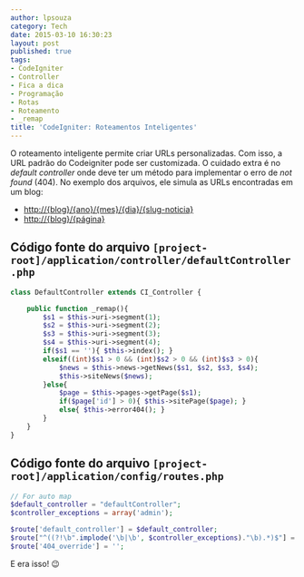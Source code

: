 ```yaml
---
author: lpsouza
category: Tech
date: 2015-03-10 16:30:23
layout: post
published: true
tags:
- CodeIgniter
- Controller
- Fica a dica
- Programação
- Rotas
- Roteamento
- _remap
title: 'CodeIgniter: Roteamentos Inteligentes'
---
```


O roteamento inteligente permite criar URLs personalizadas. Com isso, a URL padrão do Codeigniter pode ser customizada. O cuidado extra é no _default controller_ onde deve ter um método para implementar o erro de _not found_ (404). No exemplo dos arquivos, ele simula as URLs encontradas em um blog:

* [http://{blog}/{ano}/{mes}/{dia}/{slug-noticia}](http://{blog}/{ano}/{mes}/{dia}/{slug-noticia})
* [http://{blog}/{página}](http://{blog}/{página})

## Código fonte do arquivo `[project-root]/application/controller/defaultController.php`

```php
class DefaultController extends CI_Controller {

    public function _remap(){
        $s1 = $this->uri->segment(1);
        $s2 = $this->uri->segment(2);
        $s3 = $this->uri->segment(3);
        $s4 = $this->uri->segment(4);
        if($s1 == ''){ $this->index(); }
        elseif((int)$s1 > 0 && (int)$s2 > 0 && (int)$s3 > 0){
            $news = $this->news->getNews($s1, $s2, $s3, $s4);
            $this->siteNews($news);
        }else{
            $page = $this->pages->getPage($s1);
            if($page['id'] > 0){ $this->sitePage($page); }
            else{ $this->error404(); }
        }
    }
}
```

## Código fonte do arquivo  `[project-root]/application/config/routes.php`

```php
// For auto map
$default_controller = "defaultController";
$controller_exceptions = array('admin');

$route['default_controller'] = $default_controller;
$route["^((?!\b".implode('\b|\b', $controller_exceptions)."\b).*)$"] = $default_controller.'/$1';
$route['404_override'] = '';
```

E era isso! 😉